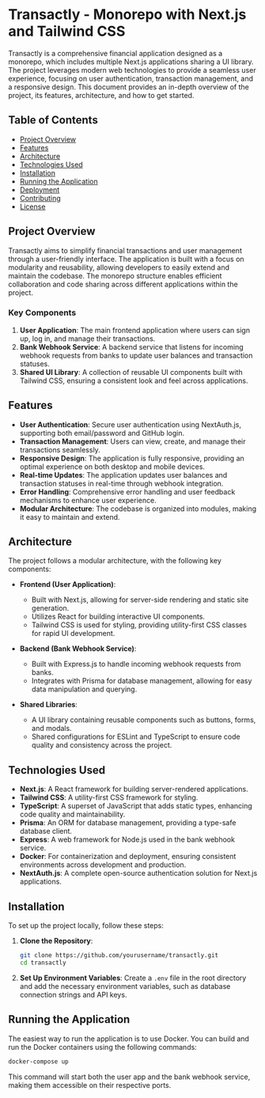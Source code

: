 # Transactly - Monorepo with Next.js and Tailwind CSS

Transactly is a comprehensive financial application designed as a monorepo, which includes multiple Next.js applications sharing a UI library. The project leverages modern web technologies to provide a seamless user experience, focusing on user authentication, transaction management, and a responsive design. This document provides an in-depth overview of the project, its features, architecture, and how to get started.

## Table of Contents

- [Project Overview](#project-overview)
- [Features](#features)
- [Architecture](#architecture)
- [Technologies Used](#technologies-used)
- [Installation](#installation)
- [Running the Application](#running-the-application)
- [Deployment](#deployment)
- [Contributing](#contributing)
- [License](#license)

## Project Overview

Transactly aims to simplify financial transactions and user management through a user-friendly interface. The application is built with a focus on modularity and reusability, allowing developers to easily extend and maintain the codebase. The monorepo structure enables efficient collaboration and code sharing across different applications within the project.

### Key Components

1. **User Application**: The main frontend application where users can sign up, log in, and manage their transactions.
2. **Bank Webhook Service**: A backend service that listens for incoming webhook requests from banks to update user balances and transaction statuses.
3. **Shared UI Library**: A collection of reusable UI components built with Tailwind CSS, ensuring a consistent look and feel across applications.

## Features

- **User Authentication**: Secure user authentication using NextAuth.js, supporting both email/password and GitHub login.
- **Transaction Management**: Users can view, create, and manage their transactions seamlessly.
- **Responsive Design**: The application is fully responsive, providing an optimal experience on both desktop and mobile devices.
- **Real-time Updates**: The application updates user balances and transaction statuses in real-time through webhook integration.
- **Error Handling**: Comprehensive error handling and user feedback mechanisms to enhance user experience.
- **Modular Architecture**: The codebase is organized into modules, making it easy to maintain and extend.

## Architecture

The project follows a modular architecture, with the following key components:

- **Frontend (User Application)**:
  - Built with Next.js, allowing for server-side rendering and static site generation.
  - Utilizes React for building interactive UI components.
  - Tailwind CSS is used for styling, providing utility-first CSS classes for rapid UI development.

- **Backend (Bank Webhook Service)**:
  - Built with Express.js to handle incoming webhook requests from banks.
  - Integrates with Prisma for database management, allowing for easy data manipulation and querying.

- **Shared Libraries**:
  - A UI library containing reusable components such as buttons, forms, and modals.
  - Shared configurations for ESLint and TypeScript to ensure code quality and consistency across the project.

## Technologies Used

- **Next.js**: A React framework for building server-rendered applications.
- **Tailwind CSS**: A utility-first CSS framework for styling.
- **TypeScript**: A superset of JavaScript that adds static types, enhancing code quality and maintainability.
- **Prisma**: An ORM for database management, providing a type-safe database client.
- **Express**: A web framework for Node.js used in the bank webhook service.
- **Docker**: For containerization and deployment, ensuring consistent environments across development and production.
- **NextAuth.js**: A complete open-source authentication solution for Next.js applications.

## Installation

To set up the project locally, follow these steps:

1. **Clone the Repository**:

   ```bash
   git clone https://github.com/yourusername/transactly.git
   cd transactly
   ```


3. **Set Up Environment Variables**: Create a `.env` file in the root directory and add the necessary environment variables, such as database connection strings and API keys.

## Running the Application
The easiest way to run the application is to use Docker. You can build and run the Docker containers using the following commands:

```bash
docker-compose up
```

This command will start both the user app and the bank webhook service, making them accessible on their respective ports.
